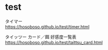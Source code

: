 # test

タイマー  
https://hosoboso.github.io/test/timer.html

タイッツー カード／餌 好感度一覧表  
https://hosoboso.github.io/test/taittsu_card.html
